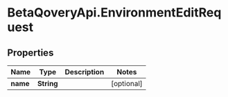 # BetaQoveryApi.EnvironmentEditRequest

## Properties

Name | Type | Description | Notes
------------ | ------------- | ------------- | -------------
**name** | **String** |  | [optional] 


